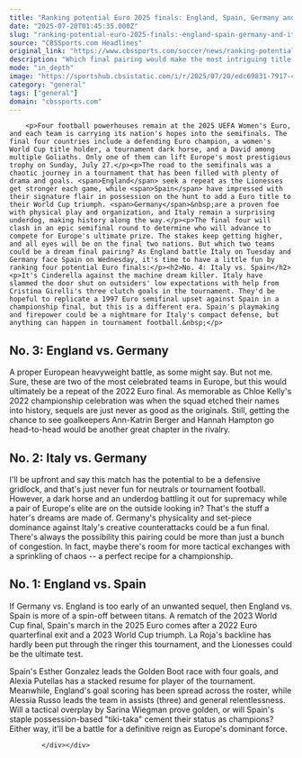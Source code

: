 ```yaml
---
title: "Ranking potential Euro 2025 finals: England, Spain, Germany and Italy provide thrilling possibilities"
date: "2025-07-20T01:45:35.000Z"
slug: "ranking-potential-euro-2025-finals:-england-spain-germany-and-italy-provide-thrilling-possibilities"
source: "CBSSports.com Headlines"
original_link: "https://www.cbssports.com/soccer/news/ranking-potential-euro-2025-finals-england-spain-germany-and-italy-provide-thrilling-possibilities/"
description: "Which final pairing would make the most intriguing title game?"
mode: "in_depth"
image: "https://sportshub.cbsistatic.com/i/r/2025/07/20/edc69831-7917-4d10-b694-3dbe2608fdf0/thumbnail/1200x675/7eb78a17cbbed86baf75e36504450cba/eng.jpg"
category: "general"
tags: ["general"]
domain: "cbssports.com"
---
```

<div id="readability-page-1" class="page"><div>
        
        
                            
                
        <p>Four football powerhouses remain at the 2025 UEFA Women's Euro, and each team is carrying its nation's hopes into the semifinals. The final four countries include a defending Euro champion, a women's World Cup title holder, a tournament dark horse, and a David among multiple Goliaths. Only one of them can lift Europe's most prestigious trophy on Sunday, July 27.</p><p>The road to the semifinals was a chaotic journey in a tournament that has been filled with plenty of drama and goals. <span>England</span> seek a repeat as the Lionesses get stronger each game, while <span>Spain</span> have impressed with their signature flair in possession on the hunt to add a Euro title to their World Cup triumph. <span>Germany</span>&nbsp;are a proven foe with physical play and organization, and Italy remain a surprising underdog, making history along the way.</p><p>The final four will clash in an epic semifinal round to determine who will advance to compete for Europe's ultimate prize. The stakes keep getting higher, and all eyes will be on the final two nations. But which two teams could be a dream final pairing? As England battle Italy on Tuesday and Germany face Spain on Wednesday, it's time to have a little fun by ranking four potential Euro finals:</p><h2>No. 4: Italy vs. Spain</h2><p>It's Cinderella against the machine dream killer. Italy have slammed the door shut on outsiders' low expectations with help from Cristina Girelli's three clutch goals in the tournament. They'd be hopeful to replicate a 1997 Euro semifinal upset against Spain in a championship final, but this is a different era. Spain's playmaking and firepower could be a nightmare for Italy's compact defense, but anything can happen in tournament football.&nbsp;</p>
        

<h2>No. 3: England vs. Germany</h2><p>A proper European heavyweight battle, as some might say. But not me. Sure, these are two of the most celebrated teams in Europe, but this would ultimately be a repeat of the 2022 Euro final. As memorable as Chloe Kelly's 2022 championship celebration was when the squad etched their names into history, sequels are just never as good as the originals. Still, getting the chance to see goalkeepers Ann-Katrin Berger and Hannah Hampton go head-to-head would be another great chapter in the rivalry.</p><h2>No. 2: Italy vs. Germany</h2><p>I'll be upfront and say this match has the potential to be a defensive gridlock, and that's just never fun for neutrals or tournament football. However, a dark horse and an underdog battling it out for supremacy while a pair of Europe's elite are on the outside looking in? That's the stuff a hater's dreams are made of. Germany's physicality and set-piece dominance against Italy's creative counterattacks could be a fun final. There's always the possibility this pairing could be more than just a bunch of congestion. In fact, maybe there's room for more tactical exchanges with a sprinkling of chaos -- a perfect recipe for a championship.&nbsp;</p><h2>No. 1: England vs. Spain</h2><p>If Germany vs. England is too early of an unwanted sequel, then England vs. Spain is more of a spin-off between titans. A rematch of the 2023 World Cup final, Spain's march in the 2025 Euro comes after a 2022 Euro quarterfinal exit and a 2023 World Cup triumph. La Roja's backline has hardly been put through the ringer this tournament, and the Lionesses could be the ultimate test.&nbsp;</p>
        

<p>Spain's <span>Esther Gonzalez</span> leads the Golden Boot race with four goals, and Alexia Putellas has a stacked resume for player of the tournament. Meanwhile, England's goal scoring has been spread across the roster, while Alessia Russo leads the team in assists (three) and general relentlessness. Will a tactical overplay by Sarina Wiegman prove golden, or will Spain's staple possession-based "tiki-taka" cement their status as champions? Either way, it'll be a battle for a definitive reign as Europe's dominant force.</p>


        
            </div></div>